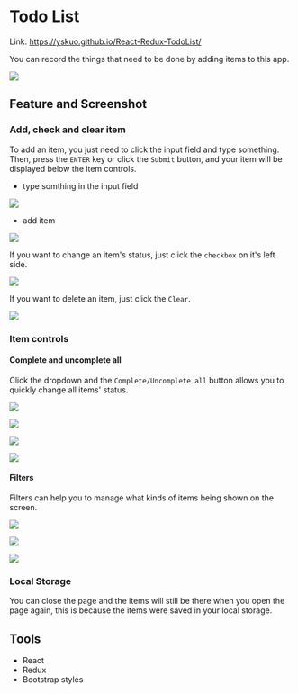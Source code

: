 # Todo List

Link: https://yskuo.github.io/React-Redux-TodoList/

You can record the things that need to be done by adding items to this app.

![](https://i.imgur.com/55Y9zQe.png)

## Feature and Screenshot

### Add, check and clear item

To add an item, you just need to click the input field and type something. Then, press the `ENTER` key or click the `Submit` button, and your item will be displayed below the item controls.

- type somthing in the input field

![](https://i.imgur.com/oNyoTs3.png)

- add item

![](https://i.imgur.com/r494JUM.png)

If you want to change an item's status, just click the `checkbox` on it's left side.

![](https://i.imgur.com/4Hf4GB7.png)

If you want to delete an item, just click the `Clear`.

![](https://i.imgur.com/z2t05aX.png)

### Item controls

#### Complete and uncomplete all

Click the dropdown and the `Complete/Uncomplete all` button allows you to quickly change all items' status.

![](https://i.imgur.com/wPEbYhL.png)

![](https://i.imgur.com/MLoNKEa.png)

![](https://i.imgur.com/Qx6V3aR.png)

![](https://i.imgur.com/6day1JX.png)

#### Filters

Filters can help you to manage what kinds of items being shown on the screen.

![](https://i.imgur.com/tO6UB6a.png)

![](https://i.imgur.com/8EWu95A.png)

![](https://i.imgur.com/rX52kru.png)

### Local Storage

You can close the page and the items will still be there when you open the page again, this is because the items were saved in your local storage.

## Tools

- React
- Redux
- Bootstrap styles
